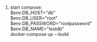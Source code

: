 1) start compose:  
$env:DB_HOST="db"  
$env:DB_USER="root"  
$env:DB_PASSWORD="rootpassword"  
$env:DB_NAME="testdb"  
docker-compose up --build
